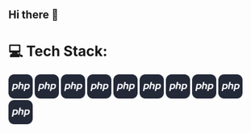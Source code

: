## Hi there 👋

# 💻 Tech Stack:
<p>
<img src="https://github.com/DeepakSaini2331997/DeepakSaini2331997/blob/main/assets/icons/PHP-Dark.svg" width="48">
<img src="https://github.com/DeepakSaini2331997/DeepakSaini2331997/blob/main/assets/icons/PHP-Dark.svg" width="48">
<img src="https://github.com/DeepakSaini2331997/DeepakSaini2331997/blob/main/assets/icons/PHP-Dark.svg" width="48">
<img src="https://github.com/DeepakSaini2331997/DeepakSaini2331997/blob/main/assets/icons/PHP-Dark.svg" width="48">
<img src="https://github.com/DeepakSaini2331997/DeepakSaini2331997/blob/main/assets/icons/PHP-Dark.svg" width="48">
<img src="https://github.com/DeepakSaini2331997/DeepakSaini2331997/blob/main/assets/icons/PHP-Dark.svg" width="48">
<img src="https://github.com/DeepakSaini2331997/DeepakSaini2331997/blob/main/assets/icons/PHP-Dark.svg" width="48">
<img src="https://github.com/DeepakSaini2331997/DeepakSaini2331997/blob/main/assets/icons/PHP-Dark.svg" width="48">
<img src="https://github.com/DeepakSaini2331997/DeepakSaini2331997/blob/main/assets/icons/PHP-Dark.svg" width="48">
<img src="https://github.com/DeepakSaini2331997/DeepakSaini2331997/blob/main/assets/icons/PHP-Dark.svg" width="48">
</p>




<!--
**DeepakSaini2331997/DeepakSaini2331997** is a ✨ _special_ ✨ repository because its `README.md` (this file) appears on your GitHub profile.

Here are some ideas to get you started:

- 🔭 I’m currently working on ...
- 🌱 I’m currently learning ...
- 👯 I’m looking to collaborate on ...
- 🤔 I’m looking for help with ...
- 💬 Ask me about ...
- 📫 How to reach me: ...
- 😄 Pronouns: ...
- ⚡ Fun fact: ...
-->
